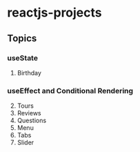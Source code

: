 # reactjs-projects

## **Topics**
### **useState**
1. Birthday
### **useEffect and Conditional Rendering**
2. Tours
3. Reviews
4. Questions
5. Menu
6. Tabs
7. Slider

